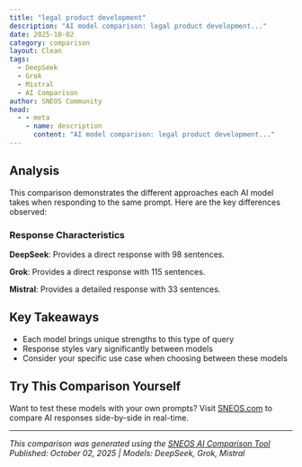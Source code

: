 ```yaml
---
title: "legal product development"
description: "AI model comparison: legal product development..."
date: 2025-10-02
category: comparison
layout: Clean
tags:
  - DeepSeek
  - Grok
  - Mistral
  - AI Comparison
author: SNEOS Community
head:
  - - meta
    - name: description
      content: "AI model comparison: legal product development..."
---
```


<ChatComparison
  title="legal product development"
  prompt="legal product development"
  :responses='{
    "DeepSeek": "Of course. \u0022Legal Product Development\u0022 is a fascinating and rapidly growing field that sits at the intersection of law, technology, and business. It refers to the process of creating and launching products or services that are specifically designed for the legal industry or that have significant legal implications.\n\nThis can be broken down into two main categories:\n\n1.  **Products *for* the Legal Industry (Legal Tech):** Tools built for lawyers, law firms, corporate legal departments, and the courts.\n2.  **Products *with* Legal Implications (Compliance-by-Design):** Products in any industry (fintech, healthtech, etc.) where legal and regulatory compliance is a core component of the product itself.\n\nLet\u0027s explore the process, key considerations, and examples for both.\n\n---\n\n### The Legal Product Development Lifecycle (A Hybrid Approach)\n\nThis process blends traditional product management with a deep understanding of legal constraints and user needs.\n\n**1. Ideation \u0026 Problem Identification**\n*   **Source of Ideas:** Pain points from lawyers (e.g., document review is slow), new regulations (e.g., GDPR, CCPA), access to justice gaps, or inefficiencies in corporate legal operations.\n*   **Key Question:** \u0022What legal problem are we solving, and for whom?\u0022 (e.g., solo practitioners, in-house counsel, consumers).\n\n**2. Market \u0026 Regulatory Research**\n*   **Market Analysis:** Who are the competitors? What is the total addressable market?\n*   **Regulatory Landscape:** This is critical. You must understand the laws and ethical rules that govern the problem space. For example, a product that gives legal advice must navigate unauthorized practice of law (UPL) rules.\n*   **Stakeholder Mapping:** Identify all affected parties: end-users, compliance officers, IT departments, and potentially, government regulators.\n\n**3. Definition \u0026 Scoping**\n*   **Define the Value Proposition:** How does the product create value in a way that is compliant and ethically sound?\n*   **Prioritize Features with Legal Risk in Mind:** Some features may be highly desirable but carry significant legal risk. These must be carefully weighed.\n*   **Create a Compliance-First Roadmap:** Integrate legal and regulatory milestones (e.g., \u0022Achieve SOC 2 Certification,\u0022 \u0022Complete Privacy Impact Assessment\u0022) directly into the product roadmap.\n\n**4. Design \u0026 Prototyping (UX/Law)**\n*   **User Experience (UX) for Legal Contexts:** Legal professionals and consumers have different needs. Interfaces must be intuitive but also precise, as ambiguity can have serious consequences.\n*   **Explainability:** Can the product explain its output? This is especially important for AI-driven legal products. A lawyer needs to understand *why* a clause was flagged to advise their client properly.\n*   **Prototype Legal Logic:** Flowchart the legal rules and decision trees the product will automate.\n\n**5. Development \u0026 \u0022Compliance by Design\u0022**\n*   **Architecture:** Build with security and privacy from the ground up (e.g., data encryption, access controls).\n*   **Algorithmic Accountability:** If using AI/ML, ensure the models are trained on representative data to avoid bias and that their outputs can be audited.\n*   **Iterative Legal Review:** Lawyers should be embedded in the agile development process, reviewing features as they are built, not just at the end.\n\n**6. Testing \u0026 Quality Assurance (QA)**\n*   **Functional Testing:** Does the product work as intended?\n*   **Legal \u0026 Compliance Testing:** Does the product output legally accurate results? Is it compliant with relevant regulations (e.g., data privacy laws)?\n*   **User Acceptance Testing (UAT) with Legal Experts:** Have practicing lawyers or compliance officers test the product in realistic scenarios.\n\n**7. Launch \u0026 Deployment**\n*   **Pilot Programs:** Launch with a limited set of friendly users (e.g., a single law firm or corporate department) to gather real-world feedback and mitigate risk.\n*   **Clear Documentation \u0026 Disclaimers:** Provide clear terms of service, privacy policies, and disclaimers about the limitations of the product (e.g., \u0022This is not legal advice and does not create an attorney-client relationship\u0022).\n*   **Training \u0026 Change Management:** Legal professionals can be skeptical of new tools. Proper training is essential for adoption.\n\n**8. Post-Launch: Monitoring \u0026 Evolution**\n*   **Monitor Performance and Usage.**\n*   **Stay Abreast of Legal Changes:** Laws change. The product must be updated to reflect new statutes, regulations, and case law. This is a unique and critical ongoing cost for legal products.\n*   **Handle Escalations:** Have a process for when users encounter edge cases or potential errors that need a human lawyer\u0027s review.\n\n---\n\n### Key Considerations \u0026 Challenges\n\n*   **Unauthorized Practice of Law (UPL):** This is the biggest risk for products targeting consumers or directly providing legal outputs. The line between \u0022legal information\u0022 and \u0022legal advice\u0022 is blurry and varies by jurisdiction.\n*   **Ethical Duties:** Lawyers have duties of confidentiality, competence, and conflict of interest. Any product they use (like a practice management platform) must uphold these duties.\n*   **Data Security \u0026 Privacy:** Legal data is often highly sensitive. Products must have robust security measures and comply with data protection laws (GDPR, CCPA, etc.). Breaches can be catastrophic.\n*   **Bias in AI:** If the product uses AI for tasks like predicting case outcomes or screening documents, biased training data can lead to discriminatory and legally problematic outcomes.\n*   **Adoption \u0026 Change Management:** The legal industry is traditionally slow to adopt new technology. The product must demonstrate clear ROI and fit seamlessly into existing workflows.\n\n---\n\n### Examples of Legal Products\n\n**Category 1: Products *for* the Legal Industry (Legal Tech)**\n*   **Practice Management:** Clio, PracticePanther (tools for time tracking, billing, case management).\n*   **E-Discovery:** Relativity, Logikcull (platforms for managing digital evidence in litigation).\n*   **Document Automation:** HotDocs, ContractExpress (software to generate legal documents from templates).\n*   **Legal Research:** Westlaw, LexisNexis, Casetext (AI-powered research platforms).\n*   **Contract Lifecycle Management (CLM):** Ironclad, LinkSquares (tools for creating, negotiating, and storing contracts).\n\n**Category 2: Products *with* Legal Implications**\n*   **Fintech Apps:** Robinhood, Coinbase (must comply with securities and financial regulations).\n*   **Healthtech Apps:** Teladoc, MyFitnessPal (must comply with HIPAA and health data regulations).\n*   **HR/Tech Platforms:** Workday, Lever (must handle employee data in compliance with labor laws).\n*   **Consumer Compliance Tools:** Terms of Service tracking services, GDPR/CCPA consent management platforms for websites.\n\n### Who is Involved?\n\nA successful legal product team is multidisciplinary:\n*   **Product Manager:** Owns the vision and roadmap.\n*   **Software Engineers \u0026 Designers:** Build and design the product.\n*   **Legal Experts (Lawyers/Paralegals):** Provide domain expertise and ensure legal accuracy and compliance. Often called \u0022Product Counsel.\u0022\n*   **Compliance Officers:** Ensure adherence to specific regulations.\n*   **QA Testers with Legal Knowledge.**\n\nIn summary, legal product development is a complex but rewarding field that requires a deep respect for the law while embracing modern, agile product principles. Success hinges on integrating legal expertise directly into the product development lifecycle from day one.",
    "Grok": "Legal product development refers to the process of creating, designing, and launching products or services within the legal industry or for legal purposes, ensuring compliance with relevant laws and regulations. This can involve software, tools, or services tailored for legal professionals, businesses, or individuals seeking legal solutions. It spans a wide range of areas, including legal tech products (e.g., case management software, e-discovery tools, contract automation platforms) and tangible or intangible products tied to legal processes.\n\nBelow, I\u0027ll break down the concept and key aspects of legal product development, potential challenges, and examples to provide a comprehensive understanding.\n\n---\n\n### **What is Legal Product Development?**\nLegal product development involves the ideation, creation, testing, and deployment of products or services that address legal needs or improve legal processes. This could be:\n- **Technology-driven solutions**: Software or platforms for law firms, in-house legal teams, or consumers (e.g., LegalZoom for DIY legal documents).\n- **Physical products**: Tools or materials used in legal proceedings or compliance (e.g., tamper-proof evidence bags).\n- **Services**: New offerings by law firms or legal service providers, such as subscription-based legal advice or AI-driven legal research tools.\n\nThe goal is often to streamline legal workflows, increase access to justice, ensure regulatory compliance, or solve specific pain points in the legal ecosystem.\n\n---\n\n### **Key Stages of Legal Product Development**\n1. **Ideation and Market Research**:\n   - Identify a gap or problem in the legal industry (e.g., inefficient billing processes for law firms).\n   - Conduct research on target users (lawyers, clients, businesses) and competitors.\n   - Assess regulatory constraints (e.g., data privacy laws like GDPR or HIPAA for legal tech products).\n\n2. **Concept Development**:\n   - Define the product\u0027s purpose and features (e.g., an app for automated contract drafting).\n   - Engage legal experts to ensure the product aligns with ethical and legal standards, such as the unauthorized practice of law (UPL) rules in many jurisdictions.\n\n3. **Design and Prototyping**:\n   - Create wireframes or mockups for digital products or initial designs for physical products.\n   - Focus on user experience (UX) to ensure the product is intuitive for legal professionals or laypersons.\n   - Incorporate compliance features, such as secure data storage or encryption for client confidentiality.\n\n4. **Development and Testing**:\n   - Build the product, often using agile methodologies for tech solutions.\n   - Test for functionality, scalability, and security, especially for products handling sensitive legal data.\n   - Conduct beta testing with a small group of users (e.g., law firms or individual clients) to gather feedback.\n\n5. **Regulatory Compliance and Legal Review**:\n   - Ensure the product complies with local, national, and international laws (e.g., data protection, intellectual property, or consumer protection laws).\n   - Address ethical considerations, such as avoiding bias in AI-driven legal tools or ensuring transparency in pricing for consumer-facing legal services.\n\n6. **Launch and Marketing**:\n   - Develop a go-to-market strategy targeting specific segments (e.g., small law firms, corporate legal departments, or individual consumers).\n   - Highlight unique selling points, such as cost savings, time efficiency, or compliance features.\n   - Use content marketing, legal industry events, or partnerships with bar associations to build credibility.\n\n7. **Post-Launch Support and Iteration**:\n   - Collect user feedback to improve the product.\n   - Monitor changes in laws or regulations that may impact the product\u0027s functionality or marketability.\n   - Update the product to address evolving needs or emerging technologies.\n\n---\n\n### **Examples of Legal Products**\n1. **Legal Tech Software**:\n   - **Clio**: A cloud-based practice management software for law firms to manage cases, billing, and client communication.\n   - **DocuSign**: Electronic signature and contract management tools widely used in legal agreements.\n   - **ROSS Intelligence**: An AI-powered legal research tool (though discontinued, it was a notable example).\n\n2. **Consumer-Facing Legal Services**:\n   - **LegalZoom**: Offers DIY legal documents, business formation services, and access to attorneys.\n   - **Rocket Lawyer**: Provides affordable legal advice and document creation for individuals and small businesses.\n\n3. **Compliance and Risk Management Tools**:\n   - **Thomson Reuters Practical Law**: Provides legal know-how, templates, and resources for in-house counsel.\n   - **NAVEX Global**: Software for corporate compliance, ethics training, and whistleblower systems.\n\n4. **Physical Products**:\n   - Courtroom technology hardware, such as secure audio recording devices for depositions.\n   - Evidence storage solutions like tamper-evident bags or chain-of-custody software.\n\n---\n\n### **Challenges in Legal Product Development**\n1. **Regulatory and Ethical Barriers**:\n   - Products must adhere to strict legal and ethical guidelines (e.g., client confidentiality under attorney-client privilege).\n   - Unauthorized practice of law (UPL) restrictions may limit the scope of services offered by non-lawyers or AI tools in certain jurisdictions.\n\n2. **Data Security and Privacy**:\n   - Legal products often handle sensitive personal or business data, requiring robust cybersecurity measures to prevent breaches.\n   - Compliance with laws like GDPR (Europe), CCPA (California), or HIPAA (for healthcare-related legal products) adds complexity.\n\n3. **Adoption Resistance**:\n   - The legal industry is often slow to embrace new technology due to tradition, risk aversion, or lack of tech-savviness among some practitioners.\n   - High costs of legal tech can deter small firms or solo practitioners from adopting new tools.\n\n4. **Customization Needs**:\n   - Legal needs vary widely by jurisdiction, practice area, and client type, requiring significant customization or localization of products.\n\n5. **Liability Risks**:\n   - Errors in legal products (e.g., inaccurate AI legal advice or faulty contract automation) can lead to lawsuits or malpractice claims.\n   - Developers must mitigate risks through disclaimers, insurance, or collaboration with licensed attorneys.\n\n---\n\n### **Trends in Legal Product Development**\n1. **Artificial Intelligence and Automation**:\n   - AI is transforming legal research, document review, and contract analysis, with tools like Kira Systems for due diligence.\n   - Chatbots and virtual assistants provide basic legal guidance to consumers.\n\n2. **Cloud-Based Solutions**:\n   - Cloud technology enables remote access to case files, collaboration, and billing, as seen with products like PracticePanther.\n\n3. **Access to Justice**:\n   - Products aimed at underserved populations, such as low-income individuals, are growing, often supported by pro bono initiatives or nonprofit partnerships.\n\n4. **Blockchain and Smart Contracts**:\n   - Blockchain technology is being explored for secure, transparent legal transactions and smart contracts that self-execute based on predefined conditions.\n\n5. **Subscription Models**:\n   - Many legal tech companies and law firms are moving toward subscription-based pricing for software or legal services, making costs more predictable for users.\n\n---\n\n### **How to Get Started in Legal Product Development**\n1. **Identify a Niche**:\n   - Focus on a specific area of law (e.g., family law, IP law) or a specific user group (e.g., solo practitioners, startups).\n   \n2. **Collaborate with Experts**:\n   - Work with lawyers, legal scholars, and tech professionals to ensure the product is both legally sound and technically feasible.\n\n3. **Understand User Pain Points**:\n   - Conduct surveys or interviews with potential users to uncover inefficiencies or unmet needs in their workflows.\n\n4. **Leverage Legal Tech Accelerators**:\n   - Join programs or incubators like the ABA Innovation Center or startup accelerators focused on legal tech to gain mentorship and funding.\n\n5. **Prioritize Compliance**:\n   - Invest in legal counsel to review the product for regulatory and ethical issues before launch.\n\n---\n\n### **Conclusion**\nLegal product development is a dynamic and rapidly evolving field, driven by the need to improve efficiency, reduce costs, and expand access to legal services. Whether you\u0027re creating a legal tech platform, a compliance tool, or a consumer-facing service, success depends on understanding the unique constraints of the legal industry, prioritizing user needs, and maintaining strict adherence to laws and ethical standards.\n\nIf you have a specific idea or area of legal product development you\u0027re interested in (e.g., a particular type of software or service), let me know, and I can dive deeper into that topic!",
    "Mistral": "Legal product development involves creating new legal services, tools, or technologies that address specific needs within the legal industry. This process can be approached systematically to ensure that the final product is effective, compliant, and marketable. Here are some key steps involved in legal product development:\n\n### 1. **Identify the Need**\n   - **Market Research:** Conduct surveys, interviews, and focus groups to understand the pain points and unmet needs of legal professionals and clients.\n   - **Competitive Analysis:** Study existing products and services to identify gaps and opportunities.\n\n### 2. **Define the Product**\n   - **Product Concept:** Develop a clear concept of what the product will do, who it will serve, and how it will be different from existing solutions.\n   - **Value Proposition:** Articulate the unique value that the product will offer to its users.\n\n### 3. **Develop a Prototype**\n   - **Design:** Create wireframes, mockups, or initial designs of the product.\n   - **MVP (Minimum Viable Product):** Develop a basic version of the product with core features to test its viability.\n\n### 4. **Legal and Compliance Review**\n   - **Regulatory Compliance:** Ensure that the product complies with relevant laws and regulations, such as data protection laws, legal ethics, and professional conduct rules.\n   - **Intellectual Property:** Protect the product through patents, trademarks, or copyrights as applicable.\n\n### 5. **Testing and Feedback**\n   - **Beta Testing:** Release the product to a small group of users for testing and gather feedback.\n   - **Iteration:** Make necessary adjustments based on user feedback and testing results.\n\n### 6. **Launch and Marketing**\n   - **Launch Strategy:** Plan the product launch, including marketing campaigns, press releases, and promotional activities.\n   - **Distribution Channels:** Identify and establish distribution channels, such as online platforms, legal conferences, or partnerships with law firms.\n\n### 7. **Post-Launch Support**\n   - **Customer Support:** Provide ongoing support to users, including troubleshooting and customer service.\n   - **Continuous Improvement:** Regularly update the product based on user feedback and technological advancements.\n\n### 8. **Evaluation and Scaling**\n   - **Performance Metrics:** Monitor key performance indicators (KPIs) to evaluate the product\u0027s success.\n   - **Scaling:** If the product is successful, consider scaling it to reach a broader audience or expanding its features.\n\n### Examples of Legal Products\n- **Legal Software:** Case management systems, document automation tools, e-discovery platforms.\n- **Legal Services:** Online legal advice platforms, virtual law firms, legal chatbots.\n- **Legal Education:** Online courses, legal training programs, compliance training modules.\n\n### Key Considerations\n- **User Experience:** Ensure that the product is user-friendly and meets the needs of its target audience.\n- **Security:** Implement robust security measures to protect sensitive legal information.\n- **Ethical Considerations:** Adhere to ethical guidelines and professional standards within the legal industry.\n\nBy following these steps, legal product developers can create innovative solutions that meet the evolving needs of the legal community and enhance the delivery of legal services."
  }'
  published-date="03:18"
/>

## Analysis

This comparison demonstrates the different approaches each AI model takes when responding to the same prompt. Here are the key differences observed:

### Response Characteristics

**DeepSeek**: Provides a direct response with 98 sentences. 

**Grok**: Provides a direct response with 115 sentences. 

**Mistral**: Provides a detailed response with 33 sentences. 

## Key Takeaways

- Each model brings unique strengths to this type of query
- Response styles vary significantly between models
- Consider your specific use case when choosing between these models

## Try This Comparison Yourself

Want to test these models with your own prompts? Visit [SNEOS.com](https://sneos.com) to compare AI responses side-by-side in real-time.

---

*This comparison was generated using the [SNEOS AI Comparison Tool](https://sneos.com)*
*Published: October 02, 2025 | Models: DeepSeek, Grok, Mistral*
